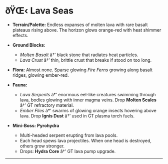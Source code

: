 ﻿# ðŸŒ‹ Lava Seas

- **Terrain/Palette:**
  Endless expanses of molten lava with rare basalt plateaus rising above. The horizon glows orange-red with heat shimmer effects.

- **Ground Blocks:**

  - _Molten Basalt_ â†’ black stone that radiates heat particles.
  - _Lava Crust_ â†’ thin, brittle crust that breaks if stood on too long.

- **Flora:**
  Almost none. Sparse glowing _Fire Ferns_ growing along basalt ridges, glowing ember-red.

- **Fauna:**

  - _Lava Serpents_ â†’ enormous eel-like creatures swimming through lava, bodies glowing with inner magma veins. Drop **Molten Scales** â†’ GT refractory material.
  - _Ember Flies_ â†’ swarms of glowing orange insects hovering above lava. Drop **Ignis Dust** â†’ used in GT plasma torch fuels.

- **Mini-Boss:** **Pyrohydra**

  - Multi-headed serpent erupting from lava pools.
  - Each head spews lava projectiles. When one head is destroyed, others grow stronger.
  - Drops: **Hydra Core** â†’ GT lava pump upgrade.

---

##
